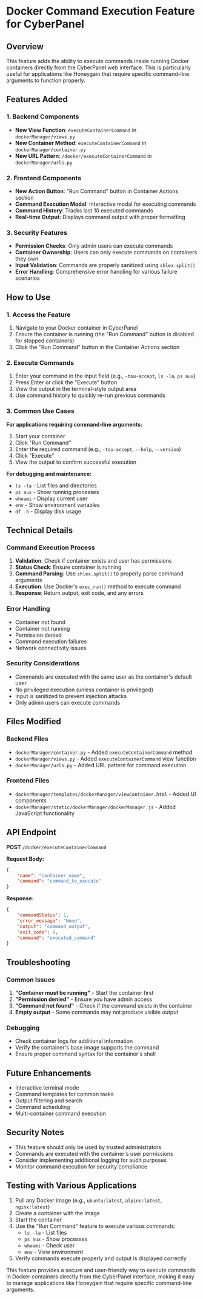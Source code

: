 # Docker Command Execution Feature for CyberPanel

## Overview
This feature adds the ability to execute commands inside running Docker containers directly from the CyberPanel web interface. This is particularly useful for applications like Honeygain that require specific command-line arguments to function properly.

## Features Added

### 1. Backend Components
- **New View Function**: `executeContainerCommand` in `dockerManager/views.py`
- **New Container Method**: `executeContainerCommand` in `dockerManager/container.py`
- **New URL Pattern**: `/docker/executeContainerCommand` in `dockerManager/urls.py`

### 2. Frontend Components
- **New Action Button**: "Run Command" button in Container Actions section
- **Command Execution Modal**: Interactive modal for executing commands
- **Command History**: Tracks last 10 executed commands
- **Real-time Output**: Displays command output with proper formatting

### 3. Security Features
- **Permission Checks**: Only admin users can execute commands
- **Container Ownership**: Users can only execute commands on containers they own
- **Input Validation**: Commands are properly sanitized using `shlex.split()`
- **Error Handling**: Comprehensive error handling for various failure scenarios

## How to Use

### 1. Access the Feature
1. Navigate to your Docker container in CyberPanel
2. Ensure the container is running (the "Run Command" button is disabled for stopped containers)
3. Click the "Run Command" button in the Container Actions section

### 2. Execute Commands
1. Enter your command in the input field (e.g., `-tou-accept`, `ls -la`, `ps aux`)
2. Press Enter or click the "Execute" button
3. View the output in the terminal-style output area
4. Use command history to quickly re-run previous commands

### 3. Common Use Cases
**For applications requiring command-line arguments:**
1. Start your container
2. Click "Run Command"
3. Enter the required command (e.g., `-tou-accept`, `--help`, `--version`)
4. Click "Execute"
5. View the output to confirm successful execution

**For debugging and maintenance:**
- `ls -la` - List files and directories
- `ps aux` - Show running processes
- `whoami` - Display current user
- `env` - Show environment variables
- `df -h` - Display disk usage

## Technical Details

### Command Execution Process
1. **Validation**: Check if container exists and user has permissions
2. **Status Check**: Ensure container is running
3. **Command Parsing**: Use `shlex.split()` to properly parse command arguments
4. **Execution**: Use Docker's `exec_run()` method to execute command
5. **Response**: Return output, exit code, and any errors

### Error Handling
- Container not found
- Container not running
- Permission denied
- Command execution failures
- Network connectivity issues

### Security Considerations
- Commands are executed with the same user as the container's default user
- No privileged execution (unless container is privileged)
- Input is sanitized to prevent injection attacks
- Only admin users can execute commands

## Files Modified

### Backend Files
- `dockerManager/container.py` - Added `executeContainerCommand` method
- `dockerManager/views.py` - Added `executeContainerCommand` view function
- `dockerManager/urls.py` - Added URL pattern for command execution

### Frontend Files
- `dockerManager/templates/dockerManager/viewContainer.html` - Added UI components
- `dockerManager/static/dockerManager/dockerManager.js` - Added JavaScript functionality

## API Endpoint

**POST** `/docker/executeContainerCommand`

**Request Body:**
```json
{
    "name": "container_name",
    "command": "command_to_execute"
}
```

**Response:**
```json
{
    "commandStatus": 1,
    "error_message": "None",
    "output": "command_output",
    "exit_code": 0,
    "command": "executed_command"
}
```

## Troubleshooting

### Common Issues
1. **"Container must be running"** - Start the container first
2. **"Permission denied"** - Ensure you have admin access
3. **"Command not found"** - Check if the command exists in the container
4. **Empty output** - Some commands may not produce visible output

### Debugging
- Check container logs for additional information
- Verify the container's base image supports the command
- Ensure proper command syntax for the container's shell

## Future Enhancements
- Interactive terminal mode
- Command templates for common tasks
- Output filtering and search
- Command scheduling
- Multi-container command execution

## Security Notes
- This feature should only be used by trusted administrators
- Commands are executed with the container's user permissions
- Consider implementing additional logging for audit purposes
- Monitor command execution for security compliance

## Testing with Various Applications
1. Pull any Docker image (e.g., `ubuntu:latest`, `alpine:latest`, `nginx:latest`)
2. Create a container with the image
3. Start the container
4. Use the "Run Command" feature to execute various commands:
   - `ls -la` - List files
   - `ps aux` - Show processes
   - `whoami` - Check user
   - `env` - View environment
5. Verify commands execute properly and output is displayed correctly

This feature provides a secure and user-friendly way to execute commands in Docker containers directly from the CyberPanel interface, making it easy to manage applications like Honeygain that require specific command-line arguments.
